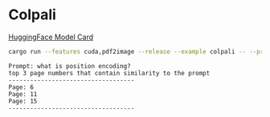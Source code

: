 # Colpali

[HuggingFace Model Card](https://huggingface.co/akshayballal/colpali-merged)

```bash
cargo run --features cuda,pdf2image --release --example colpali -- --prompt "What is Positional Encoding" --pdf "candle-examples/examples/colpali/assets/attention.pdf"
```

```
Prompt: what is position encoding?
top 3 page numbers that contain similarity to the prompt
-----------------------------------
Page: 6
Page: 11
Page: 15
-----------------------------------
```